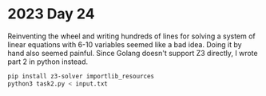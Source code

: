 # 2023 Day 24
Reinventing the wheel and writing hundreds of lines for solving a system of linear equations with 6-10 variables seemed like a bad idea. Doing it by hand also seemed painful. Since Golang doesn't support Z3 directly, I wrote part 2 in python instead.

```bash
pip install z3-solver importlib_resources
python3 task2.py < input.txt
```
